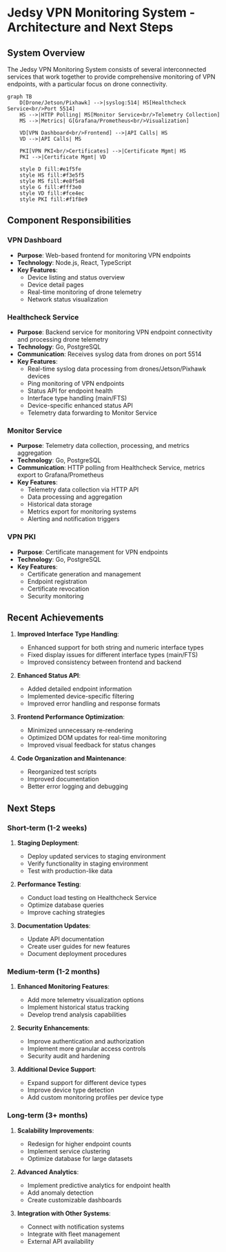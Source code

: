 # Jedsy VPN Monitoring System - Architecture and Next Steps

## System Overview

The Jedsy VPN Monitoring System consists of several interconnected services that work together to provide comprehensive monitoring of VPN endpoints, with a particular focus on drone connectivity.

```mermaid
graph TB
    D[Drone/Jetson/Pixhawk] -->|syslog:514| HS[Healthcheck Service<br/>Port 5514]
    HS -->|HTTP Polling| MS[Monitor Service<br/>Telemetry Collection]
    MS -->|Metrics| G[Grafana/Prometheus<br/>Visualization]
    
    VD[VPN Dashboard<br/>Frontend] -->|API Calls| HS
    VD -->|API Calls| MS
    
    PKI[VPN PKI<br/>Certificates] -->|Certificate Mgmt| HS
    PKI -->|Certificate Mgmt| VD
    
    style D fill:#e1f5fe
    style HS fill:#f3e5f5
    style MS fill:#e8f5e8
    style G fill:#fff3e0
    style VD fill:#fce4ec
    style PKI fill:#f1f8e9
```

## Component Responsibilities

### VPN Dashboard

- **Purpose**: Web-based frontend for monitoring VPN endpoints
- **Technology**: Node.js, React, TypeScript
- **Key Features**:
  - Device listing and status overview
  - Device detail pages
  - Real-time monitoring of drone telemetry
  - Network status visualization

### Healthcheck Service

- **Purpose**: Backend service for monitoring VPN endpoint connectivity and processing drone telemetry
- **Technology**: Go, PostgreSQL  
- **Communication**: Receives syslog data from drones on port 5514
- **Key Features**:
  - Real-time syslog data processing from drones/Jetson/Pixhawk devices
  - Ping monitoring of VPN endpoints
  - Status API for endpoint health
  - Interface type handling (main/FTS)
  - Device-specific enhanced status API
  - Telemetry data forwarding to Monitor Service

### Monitor Service

- **Purpose**: Telemetry data collection, processing, and metrics aggregation
- **Technology**: Go, PostgreSQL
- **Communication**: HTTP polling from Healthcheck Service, metrics export to Grafana/Prometheus
- **Key Features**:
  - Telemetry data collection via HTTP API
  - Data processing and aggregation
  - Historical data storage
  - Metrics export for monitoring systems
  - Alerting and notification triggers

### VPN PKI

- **Purpose**: Certificate management for VPN endpoints
- **Technology**: Go, PostgreSQL
- **Key Features**:
  - Certificate generation and management
  - Endpoint registration
  - Certificate revocation
  - Security monitoring

## Recent Achievements

1. **Improved Interface Type Handling**:

   - Enhanced support for both string and numeric interface types
   - Fixed display issues for different interface types (main/FTS)
   - Improved consistency between frontend and backend

2. **Enhanced Status API**:

   - Added detailed endpoint information
   - Implemented device-specific filtering
   - Improved error handling and response formats

3. **Frontend Performance Optimization**:

   - Minimized unnecessary re-rendering
   - Optimized DOM updates for real-time monitoring
   - Improved visual feedback for status changes

4. **Code Organization and Maintenance**:
   - Reorganized test scripts
   - Improved documentation
   - Better error logging and debugging

## Next Steps

### Short-term (1-2 weeks)

1. **Staging Deployment**:

   - Deploy updated services to staging environment
   - Verify functionality in staging environment
   - Test with production-like data

2. **Performance Testing**:

   - Conduct load testing on Healthcheck Service
   - Optimize database queries
   - Improve caching strategies

3. **Documentation Updates**:
   - Update API documentation
   - Create user guides for new features
   - Document deployment procedures

### Medium-term (1-2 months)

1. **Enhanced Monitoring Features**:

   - Add more telemetry visualization options
   - Implement historical status tracking
   - Develop trend analysis capabilities

2. **Security Enhancements**:

   - Improve authentication and authorization
   - Implement more granular access controls
   - Security audit and hardening

3. **Additional Device Support**:
   - Expand support for different device types
   - Improve device type detection
   - Add custom monitoring profiles per device type

### Long-term (3+ months)

1. **Scalability Improvements**:

   - Redesign for higher endpoint counts
   - Implement service clustering
   - Optimize database for large datasets

2. **Advanced Analytics**:

   - Implement predictive analytics for endpoint health
   - Add anomaly detection
   - Create customizable dashboards

3. **Integration with Other Systems**:
   - Connect with notification systems
   - Integrate with fleet management
   - External API availability
